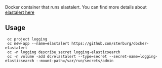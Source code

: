 Docker container that runs elastalert.
You can find more details about [elastalert here](https://github.com/Yelp/elastalert)

## Usage ##
```
 oc project logging
 oc new-app --name=elastalert https://github.com/sterburg/docker-elastalert
 oc -n logging describe secret logging-elasticsearch
 oc -n volume -add dc/elastalert --type=secret --secret-name=logging-elasticsearch --mount-path=/var/run/secrets/admin
```
